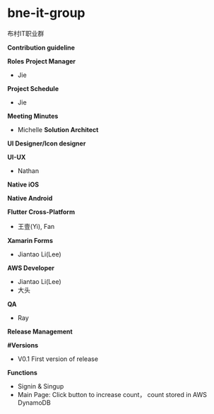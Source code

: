 # bne-it-group
布村IT职业群


**Contribution guideline**


**Roles**
**Project Manager**
* Jie


**Project Schedule**
* Jie

**Meeting Minutes**
* Michelle
**Solution Architect**


**UI Designer/Icon designer**


**UI-UX**
* Nathan


**Native iOS**


**Native Android**


**Flutter Cross-Platform**
* 王壹(Yi), Fan

**Xamarin Forms**
* Jiantao Li(Lee)


**AWS Developer**
* Jiantao Li(Lee)
* 大头


**QA**
* Ray

**Release Management**


**#Versions**
* V0.1
First version of release


**Functions**
- Signin & Singup
- Main Page: Click button to increase count， count stored in AWS DynamoDB
